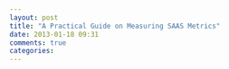 ```yaml
---
layout: post
title: "A Practical Guide on Measuring SAAS Metrics"
date: 2013-01-18 09:31
comments: true
categories: 
---
```

